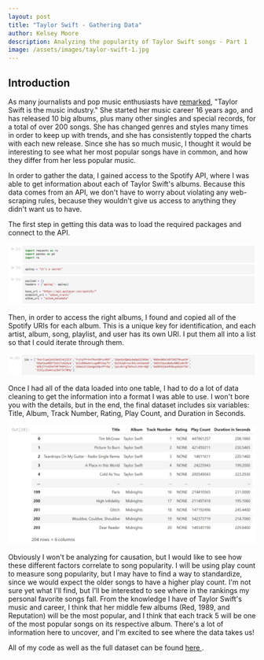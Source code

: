 ```yaml
---
layout: post
title: "Taylor Swift - Gathering Data"
author: Kelsey Moore
description: Analyzing the popularity of Taylor Swift songs - Part 1
image: /assets/images/taylor-swift-1.jpg
---
```


## Introduction

As many journalists and pop music enthusiasts have <a href="https://voiceskopje.org/2022/03/25/the-music-industry-has-a-name-and-its-taylor-swift/"> remarked</a>, "Taylor Swift is the music industry." She started her music career 16 years ago, and has released 10 big albums, plus many other singles and special records, for a total of over 200 songs. She has changed genres and styles many times in order to keep up with trends, and she has consistently topped the charts with each new release. Since she has so much music, I thought it would be interesting to see what her most popular songs have in common, and how they differ from her less popular music. 

In order to gather the data, I gained access to the Spotify API, where I was able to get information about each of Taylor Swift's albums. Because this data comes from an API, we don't have to worry about violating any web-scraping rules, because they wouldn't give us access to anything they didn't want us to have. 

The first step in getting this data was to load the required packages and connect to the API.

<img src="https://raw.githubusercontent.com/kbmoore02/my386blog/main/assets/images/pic1_ts.jpg" alt="">

Then, in order to access the right albums, I found and copied all of the Spotify URIs for each album. This is a unique key for identification, and each artist, album, song, playlist, and user has its own URI. I put them all into a list so that I could iterate through them.

<img src="https://raw.githubusercontent.com/kbmoore02/my386blog/main/assets/images/pic2_ts.jpg" alt="">

Once I had all of the data loaded into one table, I had to do a lot of data cleaning to get the information into a format I was able to use. I won't bore you with the details, but in the end, the final dataset includes six variables: Title, Album, Track Number, Rating, Play Count, and Duration in Seconds.

<img src="https://raw.githubusercontent.com/kbmoore02/my386blog/main/assets/images/pic3_ts.jpg" alt="">

Obviously I won't be analyzing for causation, but I would like to see how these different factors correlate to song popularity. I will be using play count to measure song popularity, but I may have to find a way to standardize, since we would expect the older songs to have a higher play count. I'm not sure yet what I'll find, but I'll be interested to see where in the rankings my personal favorite songs fall. From the knowledge I have of Taylor Swift's music and career, I think that her middle few albums (Red, 1989, and Reputation) will be the most popular, and I think that each track 5 will be one of the most popular songs on its respective album. There's a lot of information here to uncover, and I'm excited to see where the data takes us!

All of my code as well as the full dataset can be found <a href="https://github.com/kbmoore02/Blog_3.git"> here </a>.
